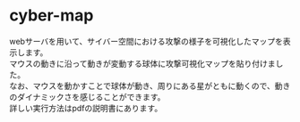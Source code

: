 # cyber-map
webサーバを用いて、サイバー空間における攻撃の様子を可視化したマップを表示します。  
マウスの動きに沿って動きが変動する球体に攻撃可視化マップを貼り付けました。  
なお、マウスを動かすことで球体が動き、周りにある星がともに動くので、動きのダイナミックさを感じることができます。  
詳しい実行方法はpdfの説明書にあります。
